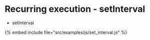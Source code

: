 # Recurring execution - setInterval

* setInterval

{% embed include file="src/examples/js/set_interval.js" %}




